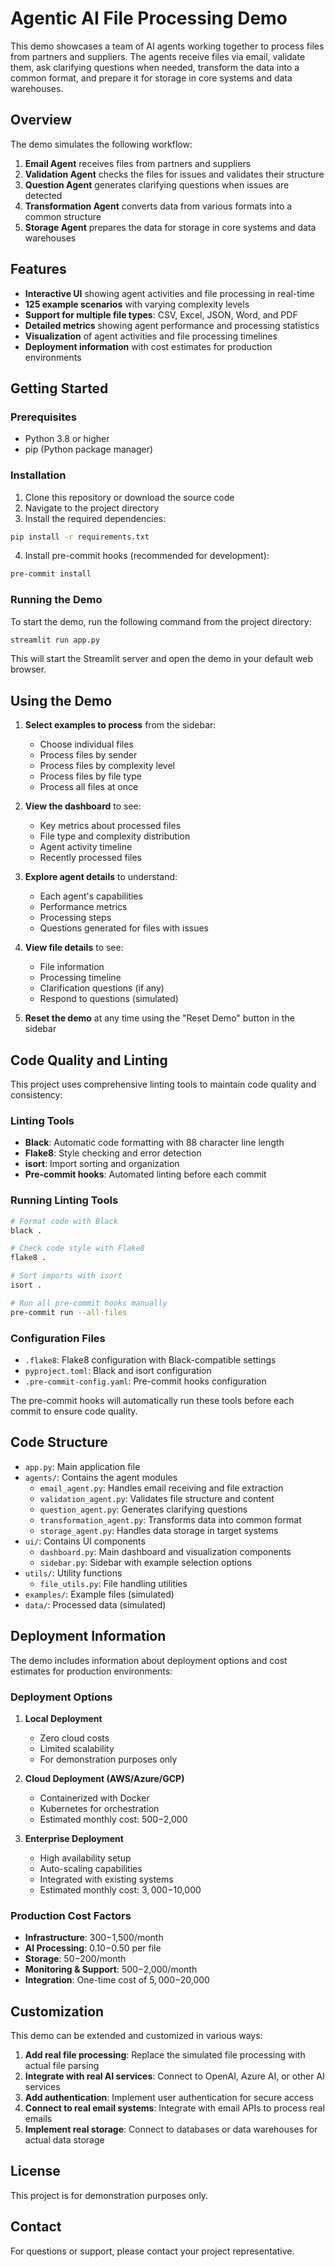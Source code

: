 # Agentic AI File Processing Demo

This demo showcases a team of AI agents working together to process files from partners and suppliers. The agents receive files via email, validate them, ask clarifying questions when needed, transform the data into a common format, and prepare it for storage in core systems and data warehouses.

## Overview

The demo simulates the following workflow:

1. **Email Agent** receives files from partners and suppliers
2. **Validation Agent** checks the files for issues and validates their structure
3. **Question Agent** generates clarifying questions when issues are detected
4. **Transformation Agent** converts data from various formats into a common structure
5. **Storage Agent** prepares the data for storage in core systems and data warehouses

## Features

- **Interactive UI** showing agent activities and file processing in real-time
- **125 example scenarios** with varying complexity levels
- **Support for multiple file types**: CSV, Excel, JSON, Word, and PDF
- **Detailed metrics** showing agent performance and processing statistics
- **Visualization** of agent activities and file processing timelines
- **Deployment information** with cost estimates for production environments

## Getting Started

### Prerequisites

- Python 3.8 or higher
- pip (Python package manager)

### Installation

1. Clone this repository or download the source code
2. Navigate to the project directory
3. Install the required dependencies:

```bash
pip install -r requirements.txt
```

4. Install pre-commit hooks (recommended for development):

```bash
pre-commit install
```

### Running the Demo

To start the demo, run the following command from the project directory:

```bash
streamlit run app.py
```

This will start the Streamlit server and open the demo in your default web browser.

## Using the Demo

1. **Select examples to process** from the sidebar:
   - Choose individual files
   - Process files by sender
   - Process files by complexity level
   - Process files by file type
   - Process all files at once

2. **View the dashboard** to see:
   - Key metrics about processed files
   - File type and complexity distribution
   - Agent activity timeline
   - Recently processed files

3. **Explore agent details** to understand:
   - Each agent's capabilities
   - Performance metrics
   - Processing steps
   - Questions generated for files with issues

4. **View file details** to see:
   - File information
   - Processing timeline
   - Clarification questions (if any)
   - Respond to questions (simulated)

5. **Reset the demo** at any time using the "Reset Demo" button in the sidebar

## Code Quality and Linting

This project uses comprehensive linting tools to maintain code quality and consistency:

### Linting Tools

- **Black**: Automatic code formatting with 88 character line length
- **Flake8**: Style checking and error detection
- **isort**: Import sorting and organization
- **Pre-commit hooks**: Automated linting before each commit

### Running Linting Tools

```bash
# Format code with Black
black .

# Check code style with Flake8
flake8 .

# Sort imports with isort
isort .

# Run all pre-commit hooks manually
pre-commit run --all-files
```

### Configuration Files

- `.flake8`: Flake8 configuration with Black-compatible settings
- `pyproject.toml`: Black and isort configuration
- `.pre-commit-config.yaml`: Pre-commit hooks configuration

The pre-commit hooks will automatically run these tools before each commit to ensure code quality.

## Code Structure

- `app.py`: Main application file
- `agents/`: Contains the agent modules
  - `email_agent.py`: Handles email receiving and file extraction
  - `validation_agent.py`: Validates file structure and content
  - `question_agent.py`: Generates clarifying questions
  - `transformation_agent.py`: Transforms data into common format
  - `storage_agent.py`: Handles data storage in target systems
- `ui/`: Contains UI components
  - `dashboard.py`: Main dashboard and visualization components
  - `sidebar.py`: Sidebar with example selection options
- `utils/`: Utility functions
  - `file_utils.py`: File handling utilities
- `examples/`: Example files (simulated)
- `data/`: Processed data (simulated)

## Deployment Information

The demo includes information about deployment options and cost estimates for production environments:

### Deployment Options

1. **Local Deployment**
   - Zero cloud costs
   - Limited scalability
   - For demonstration purposes only

2. **Cloud Deployment (AWS/Azure/GCP)**
   - Containerized with Docker
   - Kubernetes for orchestration
   - Estimated monthly cost: $500-$2,000

3. **Enterprise Deployment**
   - High availability setup
   - Auto-scaling capabilities
   - Integrated with existing systems
   - Estimated monthly cost: $3,000-$10,000

### Production Cost Factors

- **Infrastructure**: $300-$1,500/month
- **AI Processing**: $0.10-$0.50 per file
- **Storage**: $50-$200/month
- **Monitoring & Support**: $500-$2,000/month
- **Integration**: One-time cost of $5,000-$20,000

## Customization

This demo can be extended and customized in various ways:

1. **Add real file processing**: Replace the simulated file processing with actual file parsing
2. **Integrate with real AI services**: Connect to OpenAI, Azure AI, or other AI services
3. **Add authentication**: Implement user authentication for secure access
4. **Connect to real email systems**: Integrate with email APIs to process real emails
5. **Implement real storage**: Connect to databases or data warehouses for actual data storage

## License

This project is for demonstration purposes only.

## Contact

For questions or support, please contact your project representative.
